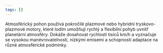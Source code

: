 ```yaml
---
tags: []
---
```

Atmosférický pohon používá pokročilé plazmové nebo hybridní tryskovo-plazmové motory, které lodím umožňují rychlý a flexibilní pohyb uvnitř planetární atmosféry. Dokáže dosahovat rychlostí tisíců km/h a vyznačuje se vysokou manévrovatelností, nízkými emisemi a schopností adaptace na různé atmosférické podmínky.
